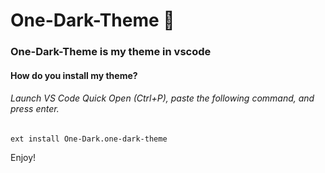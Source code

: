 # One-Dark-Theme 🎯
### One-Dark-Theme is my theme in vscode

#### How do you install my theme?
###### Launch VS Code Quick Open (Ctrl+P), paste the following command, and press enter.
    ext install One-Dark.one-dark-theme

Enjoy!
